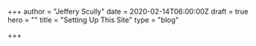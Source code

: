 +++
author = "Jeffery Scully"
date = 2020-02-14T06:00:00Z
draft = true
hero = ""
title = "Setting Up This Site"
type = "blog"

+++
